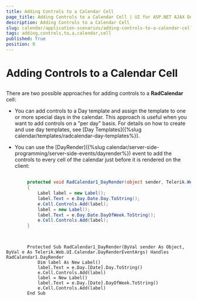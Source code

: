 ```yaml
---
title: Adding Controls to a Calendar Cell
page_title: Adding Controls to a Calendar Cell | UI for ASP.NET AJAX Documentation
description: Adding Controls to a Calendar Cell
slug: calendar/application-scenarios/adding-controls-to-a-calendar-cell
tags: adding,controls,to,a,calendar,cell
published: True
position: 0
---
```


# Adding Controls to a Calendar Cell



## 

There are two possible approaches for adding controls to a __RadCalendar__ cell:

* You can add controls to a Day template and assign the template to one or more special days in the calendar. This approach is useful when you want to add controls on a "per day" basis. For details on how to create and use day templates, see [Day Templates]({%slug calendar/templates/radcalendar-day-templates%}).

* You can use the [DayRender]({%slug calendar/server-side-programming/server-side-events/dayrender%}) event to add the controls to every cell of the calendar just before it is rendered on the client:



````C#
	
	    protected void RadCalendar1_DayRender(object sender, Telerik.Web.UI.Calendar.DayRenderEventArgs e) 
	    { 
	        Label label = new Label();
	        label.Text = e.Day.Date.Day.ToString();
	        e.Cell.Controls.Add(label);
	        label = new Label();
	        label.Text = e.Day.Date.DayOfWeek.ToString();
	        e.Cell.Controls.Add(label); 
	    }
	
````
````VB.NET
	     
	    Protected Sub RadCalendar1_DayRender(ByVal sender As Object, ByVal e As Telerik.Web.UI.Calendar.DayRenderEventArgs) Handles RadCalendar1.DayRender
	        Dim label As New Label()
	        label.Text = e.Day.[Date].Day.ToString()
	        e.Cell.Controls.Add(label)
	        label = New Label()
	        label.Text = e.Day.[Date].DayOfWeek.ToString()
	        e.Cell.Controls.Add(label)
	    End Sub
````

